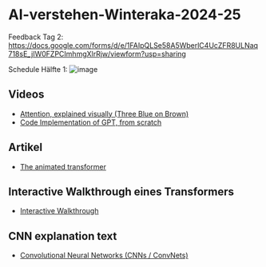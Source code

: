# AI-verstehen-Winteraka-2024-25
Feedback Tag 2: https://docs.google.com/forms/d/e/1FAIpQLSe58A5WberlC4UcZFR8ULNaq718sE_jIW0FZPCImhmgXlrRjw/viewform?usp=sharing

Schedule Hälfte 1:
![image](https://github.com/user-attachments/assets/c3806bba-053f-4f33-8883-3ab4a20ed82f)



## Videos

- [Attention, explained visually (Three Blue on Brown)](https://www.youtube.com/watch?v=eMlx5fFNoYc&t=269s)
- [Code Implementation of GPT, from scratch](https://www.youtube.com/watch?v=kCc8FmEb1nY)

## Artikel

- [The animated transformer](https://prvnsmpth.github.io/animated-transformer/)

## Interactive Walkthrough eines Transformers

- [Interactive Walkthrough](https://bbycroft.net/llm)

## CNN explanation text

- [Convolutional Neural Networks (CNNs / ConvNets)](https://cs231n.github.io/convolutional-networks)

